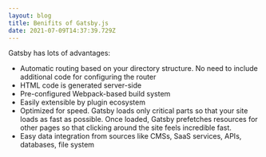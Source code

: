 ```yaml
---
layout: blog
title: Benifits of Gatsby.js
date: 2021-07-09T14:37:39.729Z
---
```

Gatsby has lots of advantages:

* Automatic routing based on your directory structure. No need to include additional code for configuring the router
* HTML code is generated server-side
* Pre-configured Webpack-based build system
* Easily extensible by plugin ecosystem
* Optimized for speed. Gatsby loads only critical parts so that your site loads as fast as possible. Once loaded, Gatsby prefetches resources for other pages so that clicking around the site feels incredible fast.
* Easy data integration from sources like CMSs, SaaS services, APIs, databases, file system
